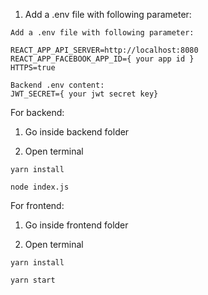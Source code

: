 1. Add a .env file with following parameter:

```
Add a .env file with following parameter:

REACT_APP_API_SERVER=http://localhost:8080
REACT_APP_FACEBOOK_APP_ID={ your app id }
HTTPS=true

Backend .env content:
JWT_SECRET={ your jwt secret key}
```

For backend:

1. Go inside backend folder

2. Open terminal

```
yarn install

node index.js
```

For frontend:

1. Go inside frontend folder

2. Open terminal

```
yarn install

yarn start
```
